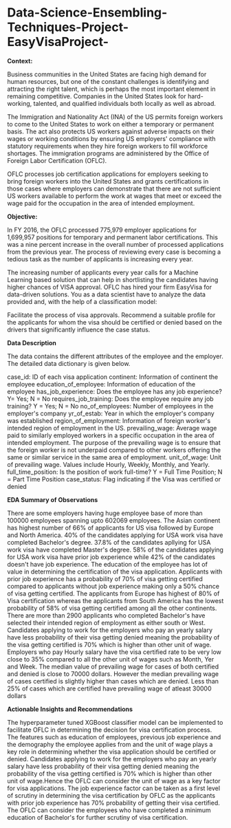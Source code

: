 # Data-Science-Ensembling-Techniques-Project-EasyVisaProject-

**Context:**

Business communities in the United States are facing high demand for human resources, but one of the constant challenges is identifying and attracting the right talent, which is perhaps the most important element in remaining competitive. Companies in the United States look for hard-working, talented, and qualified individuals both locally as well as abroad.

The Immigration and Nationality Act (INA) of the US permits foreign workers to come to the United States to work on either a temporary or permanent basis. The act also protects US workers against adverse impacts on their wages or working conditions by ensuring US employers' compliance with statutory requirements when they hire foreign workers to fill workforce shortages. The immigration programs are administered by the Office of Foreign Labor Certification (OFLC).

OFLC processes job certification applications for employers seeking to bring foreign workers into the United States and grants certifications in those cases where employers can demonstrate that there are not sufficient US workers available to perform the work at wages that meet or exceed the wage paid for the occupation in the area of intended employment.

**Objective:**

In FY 2016, the OFLC processed 775,979 employer applications for 1,699,957 positions for temporary and permanent labor certifications. This was a nine percent increase in the overall number of processed applications from the previous year. The process of reviewing every case is becoming a tedious task as the number of applicants is increasing every year.

The increasing number of applicants every year calls for a Machine Learning based solution that can help in shortlisting the candidates having higher chances of VISA approval. OFLC has hired your firm EasyVisa for data-driven solutions. You as a data scientist have to analyze the data provided and, with the help of a classification model:

Facilitate the process of visa approvals.
Recommend a suitable profile for the applicants for whom the visa should be certified or denied based on the drivers that significantly influence the case status.

**Data Description**

The data contains the different attributes of the employee and the employer. The detailed data dictionary is given below.

case_id: ID of each visa application
continent: Information of continent the employee
education_of_employee: Information of education of the employee
has_job_experience: Does the employee has any job experience? Y= Yes; N = No
requires_job_training: Does the employee require any job training? Y = Yes; N = No
no_of_employees: Number of employees in the employer's company
yr_of_estab: Year in which the employer's company was established
region_of_employment: Information of foreign worker's intended region of employment in the US.
prevailing_wage: Average wage paid to similarly employed workers in a specific occupation in the area of intended employment. The purpose of the prevailing wage is to ensure that the foreign worker is not underpaid compared to other workers offering the same or similar service in the same area of employment.
unit_of_wage: Unit of prevailing wage. Values include Hourly, Weekly, Monthly, and Yearly.
full_time_position: Is the position of work full-time? Y = Full Time Position; N = Part Time Position
case_status: Flag indicating if the Visa was certified or denied

**EDA Summary of Observations**

There are some employers having huge employee base of more than 100000 employees spanning upto 602069 employees.
The Asian continent has highest number of 66% of applicants for US visa followed by Europe and North America.
40% of the candidates applying for USA work visa have completed Bachelor's degree. 37.8% of the candidates apllying for USA work visa have completed Master's degree.
58% of the candidates applying for USA work visa have prior job experience while 42% of the candidates doesn't have job experience.
The education of the employee has lot of value in determining the certification of the visa application.
Applicants with prior job experience has a probability of 70% of visa getting certified compared to applicants without job experience making only a 50% chance of visa getting certified.
The applicants from Europe has highest of 80% of Visa certification whereas the applicants from South America has the lowest probability of 58% of visa getting certified among all the other continents.
There are more than 2900 applicants who completed Bachelor's have selected their intended region of employment as either south or West.
Candidates applying to work for the employers who pay an yearly salary have less probability of their visa getting denied meaning the probability of the visa getting certified is 70% which is higher than other unit of wage.
Employers who pay Hourly salary have the visa certified rate to be very low close to 35% compared to all the other unit of wages such as Month, Yer and Week.
The median value of prevailing wage for cases of both certified and denied is close to 70000 dollars. However the median prevailing wage of cases certified is slightly higher than cases which are denied. Less than 25% of cases which are certified have prevailing wage of atleast 30000 dollars

**Actionable Insights and Recommendations**

The hyperparameter tuned XGBoost classifier model can be implemented to facilitate OFLC in determining the decision for visa certification process.
The features such as education of employees, previous job experience and the demography the employee applies from and the unit of wage plays a key role in determining whether the visa application should be certified or denied.
Candidates applying to work for the employers who pay an yearly salary have less probability of their visa getting denied meaning the probability of the visa getting certified is 70% which is higher than other unit of wage.Hence the OFLC can consider the unit of wage as a key factor for visa applications.
The job experience factor can be taken as a first level of scrutiny in determining the visa certification by OFLC as the applicants with prior job experience has 70% probability of getting their visa certified.
The OFLC can consider the employees who have completed a minimum education of Bachelor's for further scrutiny of visa certification.
